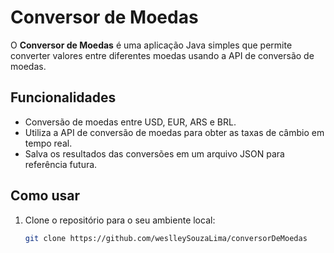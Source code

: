 # Conversor de Moedas

O **Conversor de Moedas** é uma aplicação Java simples que permite converter valores entre diferentes moedas usando a API de conversão de moedas.

## Funcionalidades

- Conversão de moedas entre USD, EUR, ARS e BRL.
- Utiliza a API de conversão de moedas para obter as taxas de câmbio em tempo real.
- Salva os resultados das conversões em um arquivo JSON para referência futura.

## Como usar

1. Clone o repositório para o seu ambiente local:

   ```bash
   git clone https://github.com/weslleySouzaLima/conversorDeMoedas
